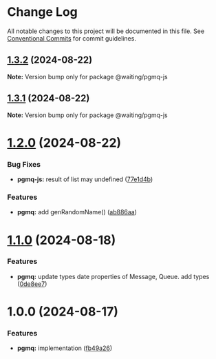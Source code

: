 # Change Log

All notable changes to this project will be documented in this file.
See [Conventional Commits](https://conventionalcommits.org) for commit guidelines.

## [1.3.2](https://github.com/waitingsong/pgmq-js/compare/v1.3.1...v1.3.2) (2024-08-22)

**Note:** Version bump only for package @waiting/pgmq-js





## [1.3.1](https://github.com/waitingsong/pgmq-js/compare/v1.3.0...v1.3.1) (2024-08-22)

**Note:** Version bump only for package @waiting/pgmq-js





# [1.2.0](https://github.com/waitingsong/pgmq-js/compare/v1.1.0...v1.2.0) (2024-08-22)


### Bug Fixes

* **pgmq-js:** result of list may undefined ([77e1d4b](https://github.com/waitingsong/pgmq-js/commit/77e1d4bd8182545df51348ff6a6af6a1e2f8b5f3))


### Features

* **pgmq:** add genRandomName() ([ab886aa](https://github.com/waitingsong/pgmq-js/commit/ab886aab02f3acb7dc8e11892b79feb643511af0))





# [1.1.0](https://github.com/waitingsong/pgmq-js/compare/v1.0.0...v1.1.0) (2024-08-18)


### Features

* **pgmq:** update types date properties of Message, Queue. add types ([0de8ee7](https://github.com/waitingsong/pgmq-js/commit/0de8ee726583fa8fe2a356c4caeab2b5843e8c69))





# 1.0.0 (2024-08-17)


### Features

* **pgmq:** implementation ([fb49a26](https://github.com/waitingsong/pgmq-js/commit/fb49a267cdb63152d16c29305d1a6a3da5a60a35))
